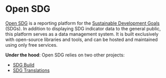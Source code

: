 <h1>Open SDG</h1>

[Open SDG](https://github.com/open-sdg/open-sdg) is a reporting platform for the [Sustainable Development Goals](https://www.un.org/sustainabledevelopment/sustainable-development-goals/) (SDGs). In addition to displaying SDG indicator data to the general public, this platform serves as a data management system. It is built exclusively with open-source libraries and tools, and can be hosted and maintained using only free services.

__Under the hood__: Open SDG relies on two other projects:

* [SDG Build](https://github.com/open-sdg/sdg-build)
* [SDG Translations](https://github.com/open-sdg/sdg-translations)
